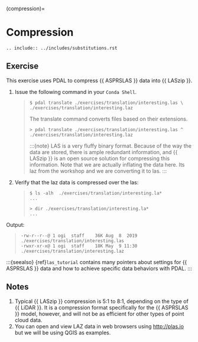 (compression)=

# Compression

```{eval-rst}
.. include:: ../includes/substitutions.rst
```

## Exercise

This exercise uses PDAL to compress {{ ASPRSLAS }} data into {{ LASzip }}.

1. Issue the following command in your `Conda Shell`.

   > ```console
   > $ pdal translate ./exercises/translation/interesting.las \
   > ./exercises/translation/interesting.laz
   > ```
   >
   > The translate command converts files based on their extensions.
   >
   > ```doscon
   > > pdal translate ./exercises/translation/interesting.las ^
   > ./exercises/translation/interesting.laz
   > ```
   >
   > :::{note}
   > LAS is a very fluffy binary format. Because of the way the data are
   > stored, there is ample redundant information, and {{ LASzip }} is an open
   > source solution for compressing this information. Note that we are
   > actually inflating the data here. Its laz from the workshop and we are
   > converting it to las.
   > :::

2. Verify that the laz data is compressed over the las:

   > ```console
   > $ ls -alh  ./exercises/translation/interesting.la*
   > ...
   > ```
   >
   > ```doscon
   > > dir ./exercises/translation/interesting.la*
   > ...
   > ```

Output:

> ```console
> -rw-r--r--@ 1 ogi  staff    36K Aug  8  2019 ./exercises/translation/interesting.las
> -rwxr-xr-x@ 1 ogi  staff    18K May  9 11:30 ./exercises/translation/interesting.laz
> ```

:::{seealso}
{ref}`las_tutorial` contains many pointers about settings for {{ ASPRSLAS }}
data and how to achieve specific data behaviors with PDAL.
:::

## Notes

1. Typical {{ LASzip }} compression is 5:1 to 8:1, depending on the type of
   {{ LiDAR }}. It is a compression format specifically for the {{ ASPRSLAS }}
   model, however, and will not be as efficient for other types of
   point cloud data.
2. You can open and view LAZ data in web browsers using <http://plas.io> but we will be using QGIS as examples.

[csv]: https://en.wikipedia.org/wiki/Comma-separated_values
[json]: https://en.wikipedia.org/wiki/JSON
[laszip]: http://laszip.org
[xml]: https://en.wikipedia.org/wiki/XML
